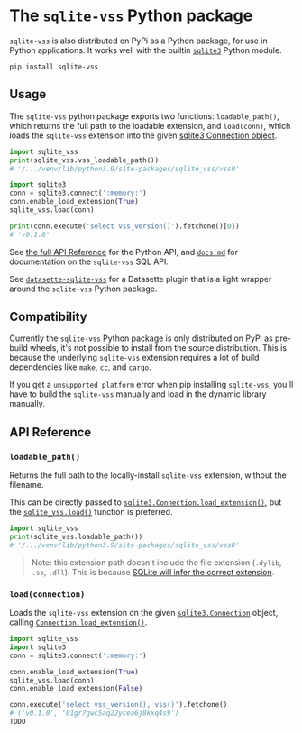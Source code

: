 # The `sqlite-vss` Python package

`sqlite-vss` is also distributed on PyPi as a Python package, for use in Python applications. It works well with the builtin [`sqlite3`](https://docs.python.org/3/library/sqlite3.html) Python module.

```
pip install sqlite-vss
```

## Usage

The `sqlite-vss` python package exports two functions: `loadable_path()`, which returns the full path to the loadable extension, and `load(conn)`, which loads the `sqlite-vss` extension into the given [sqlite3 Connection object](https://docs.python.org/3/library/sqlite3.html#connection-objects).

```python
import sqlite_vss
print(sqlite_vss.vss_loadable_path())
# '/.../venv/lib/python3.9/site-packages/sqlite_vss/vss0'

import sqlite3
conn = sqlite3.connect(':memory:')
conn.enable_load_extension(True)
sqlite_vss.load(conn)

print(conn.execute('select vss_version()').fetchone()[0])
# 'v0.1.0'
```

See [the full API Reference](#api-reference) for the Python API, and [`docs.md`](../../docs.md) for documentation on the `sqlite-vss` SQL API.

See [`datasette-sqlite-vss`](../datasette_sqlite_vss/) for a Datasette plugin that is a light wrapper around the `sqlite-vss` Python package.

## Compatibility

Currently the `sqlite-vss` Python package is only distributed on PyPi as pre-build wheels, it's not possible to install from the source distribution. This is because the underlying `sqlite-vss` extension requires a lot of build dependencies like `make`, `cc`, and `cargo`.

If you get a `unsupported platform` error when pip installing `sqlite-vss`, you'll have to build the `sqlite-vss` manually and load in the dynamic library manually.

## API Reference

<h3 name="loadable_path"><code>loadable_path()</code></h3>

Returns the full path to the locally-install `sqlite-vss` extension, without the filename.

This can be directly passed to [`sqlite3.Connection.load_extension()`](https://docs.python.org/3/library/sqlite3.html#sqlite3.Connection.load_extension), but the [`sqlite_vss.load()`](#load) function is preferred.

```python
import sqlite_vss
print(sqlite_vss.loadable_path())
# '/.../venv/lib/python3.9/site-packages/sqlite_vss/vss0'
```

> Note: this extension path doesn't include the file extension (`.dylib`, `.so`, `.dll`). This is because [SQLite will infer the correct extension](https://www.sqlite.org/loadext.html#loading_an_extension).

<h3 name="load"><code>load(connection)</code></h3>

Loads the `sqlite-vss` extension on the given [`sqlite3.Connection`](https://docs.python.org/3/library/sqlite3.html#sqlite3.Connection) object, calling [`Connection.load_extension()`](https://docs.python.org/3/library/sqlite3.html#sqlite3.Connection.load_extension).

```python
import sqlite_vss
import sqlite3
conn = sqlite3.connect(':memory:')

conn.enable_load_extension(True)
sqlite_vss.load(conn)
conn.enable_load_extension(False)

conn.execute('select vss_version(), vss()').fetchone()
# ('v0.1.0', '01gr7gwc5aq22ycea6j8kxq4s9')
TODO
```
